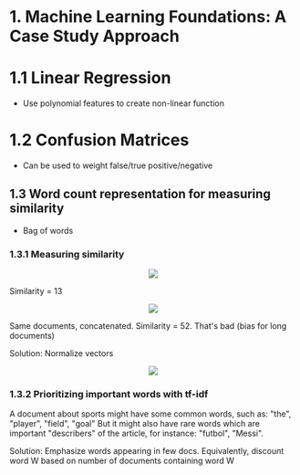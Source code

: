 # 1. Machine Learning Foundations: A Case Study Approach

# 1.1 Linear Regression

* Use polynomial features to create non-linear function

# 1.2 Confusion Matrices

* Can be used to weight false/true positive/negative

## 1.3 Word count representation for measuring similarity

* Bag of words

### 1.3.1 Measuring similarity

<p align="center">
  <img src="https://i.imgur.com/mhdAUqH.png" />
</p>

Similarity = 13

<p align="center">
  <img src="https://i.imgur.com/F1mquSL.png" />
</p>

Same documents, concatenated. Similarity = 52. That's bad (bias for long documents)

Solution: Normalize vectors

<p align="center">
  <img src="https://i.imgur.com/KBarfgg.png" />
</p>

### 1.3.2 Prioritizing important words with tf-idf

A document about sports might have some common words, such as: "the", "player", "field", "goal"
But it might also have rare words which are important "describers" of the article, for instance: "futbol", "Messi".

Solution: Emphasize words appearing in few docs. Equivalently, discount word W based on number of documents containing word W
